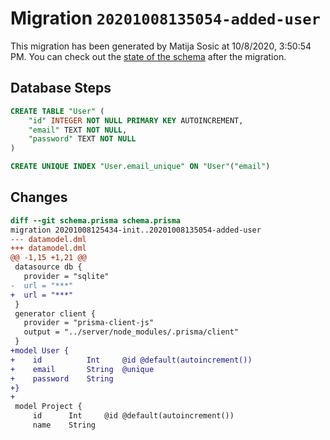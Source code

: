 # Migration `20201008135054-added-user`

This migration has been generated by Matija Sosic at 10/8/2020, 3:50:54 PM.
You can check out the [state of the schema](./schema.prisma) after the migration.

## Database Steps

```sql
CREATE TABLE "User" (
    "id" INTEGER NOT NULL PRIMARY KEY AUTOINCREMENT,
    "email" TEXT NOT NULL,
    "password" TEXT NOT NULL
)

CREATE UNIQUE INDEX "User.email_unique" ON "User"("email")
```

## Changes

```diff
diff --git schema.prisma schema.prisma
migration 20201008125434-init..20201008135054-added-user
--- datamodel.dml
+++ datamodel.dml
@@ -1,15 +1,21 @@
 datasource db {
   provider = "sqlite"
-  url = "***"
+  url = "***"
 }
 generator client {
   provider = "prisma-client-js"
   output = "../server/node_modules/.prisma/client"
 }
+model User {
+    id          Int     @id @default(autoincrement())
+    email       String  @unique
+    password    String
+}
+
 model Project {
     id      Int     @id @default(autoincrement())
     name    String
```


